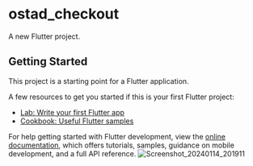 # ostad_checkout

A new Flutter project.

## Getting Started

This project is a starting point for a Flutter application.

A few resources to get you started if this is your first Flutter project:

- [Lab: Write your first Flutter app](https://docs.flutter.dev/get-started/codelab)
- [Cookbook: Useful Flutter samples](https://docs.flutter.dev/cookbook)

For help getting started with Flutter development, view the
[online documentation](https://docs.flutter.dev/), which offers tutorials,
samples, guidance on mobile development, and a full API reference.
![Screenshot_20240114_201911](https://github.com/Ismail-Jabiulla/ostad_checkout/assets/41004552/1f048ef3-c911-43da-939b-f19b792d4b4f)
